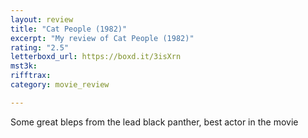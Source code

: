 ```yaml
---
layout: review
title: "Cat People (1982)"
excerpt: "My review of Cat People (1982)"
rating: "2.5"
letterboxd_url: https://boxd.it/3isXrn
mst3k: 
rifftrax: 
category: movie_review

---
```


Some great bleps from the lead black panther, best actor in the movie
